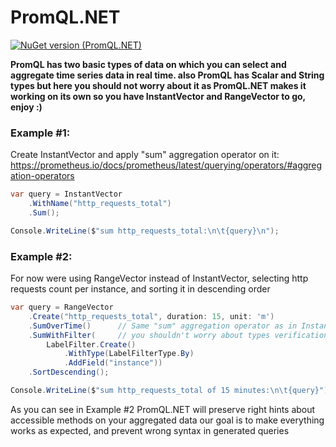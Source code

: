 # PromQL.NET

[![NuGet version (PromQL.NET)](https://img.shields.io/nuget/v/PromQL.NET.svg?style=flat-square)](https://www.nuget.org/packages/PromQL.NET/)


**PromQL has two basic types of data on which you can select and aggregate time series data in real time.
also PromQL has Scalar and String types but here you should not worry about it as PromQL.NET makes it working on its own
so you have InstantVector and RangeVector to go, enjoy :)**

### Example #1:
Create InstantVector and apply "sum" aggregation operator on it: https://prometheus.io/docs/prometheus/latest/querying/operators/#aggregation-operators
```csharp
var query = InstantVector
    .WithName("http_requests_total")
    .Sum();

Console.WriteLine($"sum http_requests_total:\n\t{query}\n");
```
### Example #2:
For now were using RangeVector instead of InstantVector, selecting http requests count per instance, and sorting it in descending order
```csharp
var query = RangeVector
    .Create("http_requests_total", duration: 15, unit: 'm')
    .SumOverTime()      // Same "sum" aggregation operator as in InstantVector, but applies to RangeVector and returns as result InstantVector (!) instead of RangeVector
    .SumWithFilter(     // you shouldn't worry about types verification after applying operators and functions because IntelliSense wont give you wrong hints
        LabelFilter.Create()
            .WithType(LabelFilterType.By)
            .AddField("instance"))
    .SortDescending();

Console.WriteLine($"sum http_requests_total of 15 minutes:\n\t{query}");
```


As you can see in Example #2 PromQL.NET will preserve right hints about accessible methods on your aggregated data
our goal is to make everything works as expected, and prevent wrong syntax in generated queries
